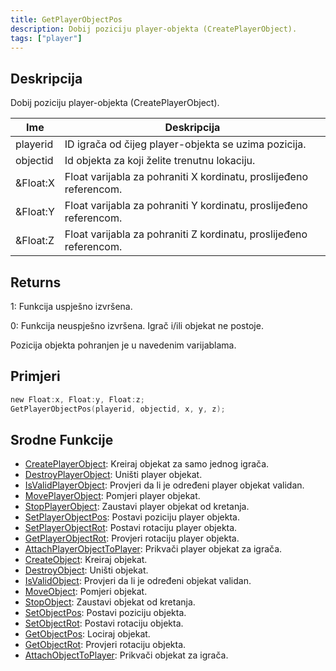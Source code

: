 ```yaml
---
title: GetPlayerObjectPos
description: Dobij poziciju player-objekta (CreatePlayerObject).
tags: ["player"]
---
```


## Deskripcija

Dobij poziciju player-objekta (CreatePlayerObject).

| Ime      | Deskripcija                                                        |
| -------- | ------------------------------------------------------------------ |
| playerid | ID igrača od čijeg player-objekta se uzima pozicija.               |
| objectid | Id objekta za koji želite trenutnu lokaciju.                       |
| &Float:X | Float varijabla za pohraniti X kordinatu, proslijeđeno referencom. |
| &Float:Y | Float varijabla za pohraniti Y kordinatu, proslijeđeno referencom. |
| &Float:Z | Float varijabla za pohraniti Z kordinatu, proslijeđeno referencom. |

## Returns

1: Funkcija uspješno izvršena.

0: Funkcija neuspješno izvršena. Igrač i/ili objekat ne postoje.

Pozicija objekta pohranjen je u navedenim varijablama.

## Primjeri

```c
new Float:x, Float:y, Float:z;
GetPlayerObjectPos(playerid, objectid, x, y, z);
```

## Srodne Funkcije

- [CreatePlayerObject](CreatePlayerObject): Kreiraj objekat za samo jednog igrača.
- [DestroyPlayerObject](DestroyPlayerObject): Uništi player objekat.
- [IsValidPlayerObject](IsValidPlayerObject): Provjeri da li je određeni player objekat validan.
- [MovePlayerObject](MovePlayerObject): Pomjeri player objekat.
- [StopPlayerObject](StopPlayerObject): Zaustavi player objekat od kretanja.
- [SetPlayerObjectPos](SetPlayerObjectPos): Postavi poziciju player objekta.
- [SetPlayerObjectRot](SetPlayerObjectRot): Postavi rotaciju player objekta.
- [GetPlayerObjectRot](GetPlayerObjectRot): Provjeri rotaciju player objekta.
- [AttachPlayerObjectToPlayer](AttachPlayerObjectToPlayer): Prikvači player objekat za igrača.
- [CreateObject](CreateObject): Kreiraj objekat.
- [DestroyObject](DestroyObject): Uništi objekat.
- [IsValidObject](IsValidObject): Provjeri da li je određeni objekat validan.
- [MoveObject](MoveObject): Pomjeri objekat.
- [StopObject](StopObject): Zaustavi objekat od kretanja.
- [SetObjectPos](SetObjectPos): Postavi poziciju objekta.
- [SetObjectRot](SetObjectRot): Postavi rotaciju objekta.
- [GetObjectPos](GetObjectPos): Lociraj objekat.
- [GetObjectRot](GetObjectRot): Provjeri rotaciju objekta.
- [AttachObjectToPlayer](AttachObjectToPlayer): Prikvači objekat za igrača.
